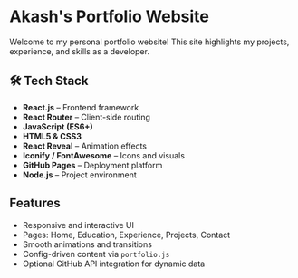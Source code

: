 # Akash's Portfolio Website

Welcome to my personal portfolio website! This site highlights my projects, experience, and skills as a developer.

## 🛠️ Tech Stack

- **React.js** – Frontend framework
- **React Router** – Client-side routing
- **JavaScript (ES6+)**
- **HTML5 & CSS3**
- **React Reveal** – Animation effects
- **Iconify / FontAwesome** – Icons and visuals
- **GitHub Pages** – Deployment platform
- **Node.js** – Project environment


## Features

- Responsive and interactive UI
- Pages: Home, Education, Experience, Projects, Contact
- Smooth animations and transitions
- Config-driven content via `portfolio.js`
- Optional GitHub API integration for dynamic data


